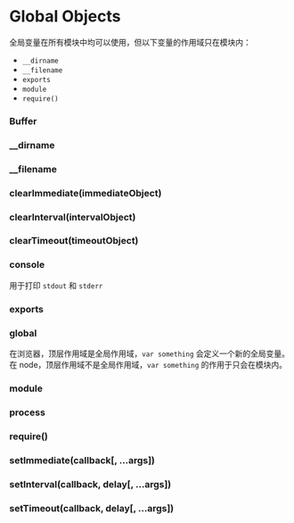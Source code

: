 # Global Objects

全局变量在所有模块中均可以使用，但以下变量的作用域只在模块内：
- `__dirname`
- `__filename`
- `exports`
- `module`
- `require()`

### Buffer

### __dirname

### __filename

### clearImmediate(immediateObject)

### clearInterval(intervalObject)

### clearTimeout(timeoutObject)

### console
用于打印 `stdout` 和 `stderr`

### exports

### global
在浏览器，顶层作用域是全局作用域，`var something` 会定义一个新的全局变量。
在 node，顶层作用域不是全局作用域，`var something` 的作用于只会在模块内。

### module

### process

### require()

### setImmediate(callback[, ...args])

### setInterval(callback, delay[, ...args])

### setTimeout(callback, delay[, ...args])
